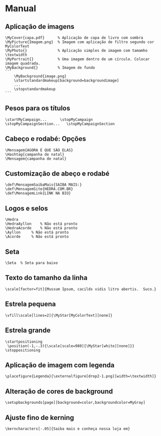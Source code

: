 # Manual 

## Aplicação de imagens
	\MyCover{capa.pdf}  	% Aplicação de capa de livro com sombra
	\MyPicture{Imagem.png}  % Imagem com aplicação de filtro segundo cor MyColorText
	\MyPhoto{}			    % Aplicação simples de imagem com tamamho \textwidth
	\MyPortrait{} 			% Uma imagem dentro de um círculo. Colocar imagem quadrada.
    \MyBackground{}			% Imagem de fundo
	```
		\MyBackground{image.png}
		\startstandardmakeup[background=backgroundimage]
		...
		\stopstandardmakeup
	```
## Pesos para os títulos
	\startMyCampaign...		 \stopMyCampaign
	\stopMyCampaignSection...   \stopMyCampaignSection

## Cabeço e rodabé: Opções
	\Mensagem{AGORA É QUE SÃO ELAS}
	\Hashtag{campanha de natal}
	\Mensagem{campanha de natal}

## Customização de abeço e rodabé
	\def\MensagemSaibaMais{SAIBA MAIS:}
	\def\MensagemSite{HEDRA.COM.BR}
	\def\MensagemLink{LINK NA BIO}

## Logos e selos			
	\Hedra
	\HedraAyllon	% Não está pronto
	\HedraAcorde	% Não está pronto
	\Ayllon		% Não está pronto
	\Acorde		% Não está pronto

## Seta 						
	\Seta  % Seta para baixo

## Texto do tamanho da linha
	\scale[factor=fit]{Mussum Ipsum, cacilds vidis litro abertis.  Suco.}

## Estrela pequena
	\vfill\scale[lines=2]{\MyStar[MyColorText][none]} 			 

## Estrela grande
	\startpositioning 											
	 \position(-1,-.3){\scale[scale=980]{\MyStar[white][none]}}
	\stoppositioning

## Aplicação de imagem com legenda		
	\placefigure{Legenda}{\externalfigure[drop2-1.png][width=\textwidth]}

## Alteração de cores de background
	\setupbackgrounds[page][background=color,backgroundcolor=MyGray]

## Ajuste fino de kerning
	\kerncharacters[-.05]{Saiba mais e conheça nossa loja em}